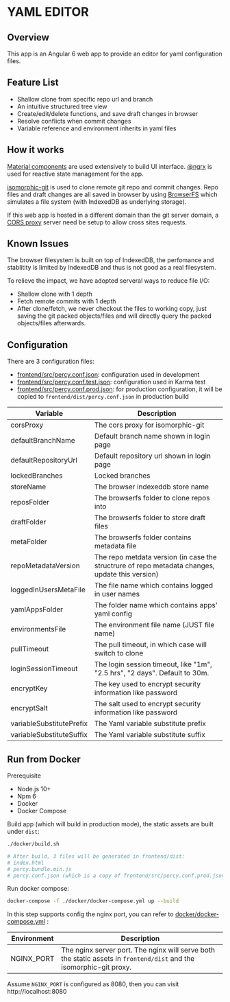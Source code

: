 # YAML EDITOR

## Overview

This app is an Angular 6 web app to provide an editor for yaml configuration files.



## Feature List

- Shallow clone from specific repo url and branch
- An intuitive structured tree view
- Create/edit/delete functions, and save draft changes in browser
- Resolve conflicts when commit changes
- Variable reference and environment inherits in yaml files



## How it works

[Material components](https://material.angular.io/components/categories) are used extensively to build UI interface. [@ngrx](http://ngrx.github.io/) is used for reactive state management for the app.

[isomorphic-git](https://github.com/isomorphic-git/isomorphic-git) is used to clone remote git repo and commit changes. Repo files and draft changes are all saved in browser by using [BrowserFS](https://github.com/jvilk/BrowserFS) which simulates a file system (with IndexedDB as underlying storage).

If this web app is hosted in a different domain than the git server domain, a [CORS proxy](https://github.com/isomorphic-git/isomorphic-git#cors-support) server need be setup to allow cross sites requests.



## Known Issues

The browser filesystem is built on top of IndexedDB, the perfomance and stablitity is limited by IndexedDB and thus is not good as a real filesystem.

To relieve the impact, we have adopted serveral ways to reduce file I/O:

- Shallow clone with 1 depth
- Fetch remote commits with 1 depth
- After clone/fetch, we never checkout the files to working copy, just saving the git packed objects/files and will directly query the packed objects/files afterwards.



## Configuration

There are 3 configuration files:

- [frontend/src/percy.conf.json](frontend/src/percy.conf.json): configuration used in development
- [frontend/src/percy.conf.test.json](frontend/src/test/percy.conf.test.json): configuration used in Karma test
- [frontend/src/percy.conf.prod.json](frontend/src/percy.conf.prod.json): for production configuration, it will be copied to `frontend/dist/percy.conf.json` in production build

| Variable                 | Description                                                  |
| ------------------------ | ------------------------------------------------------------ |
| corsProxy                | The cors proxy for isomorphic-git                            |
| defaultBranchName        | Default branch name shown in login page                      |
| defaultRepositoryUrl     | Default repository url shown in login page                   |
| lockedBranches           | Locked branches                                              |
| storeName                | The browser indexeddb store name                             |
| reposFolder              | The browserfs folder to clone repos into                     |
| draftFolder              | The browserfs folder to store draft files                    |
| metaFolder               | The browserfs folder contains metadata file                  |
| repoMetadataVersion      | The repo metdata version (in case the structrure of repo metadata changes, update this version) |
| loggedInUsersMetaFile    | The file name which contains logged in user names            |
| yamlAppsFolder           | The folder name which contains apps' yaml config             |
| environmentsFile         | The environment file name (JUST file name)                   |
| pullTimeout              | The pull timeout, in which case will switch to clone         |
| loginSessionTimeout      | The login session timeout, like "1m", "2.5 hrs", "2 days". Default to 30m. |
| encryptKey               | The key used to encrypt security information like password   |
| encryptSalt              | The salt used to encrypt security information like password  |
| variableSubstitutePrefix | The Yaml variable substitute prefix                          |
| variableSubstituteSuffix | The Yaml variable substitute suffix                          |



## Run from Docker

Prerequisite

- Node.js 10+
- Npm 6
- Docker
- Docker Compose



Build app (which will build in production mode), the static assets are built under `dist`:

```bash
./docker/build.sh

# After build, 3 files will be generated in frontend/dist:
# index.html
# percy.bundle.min.js
# percy.conf.json (which is a copy of frontend/src/percy.conf.prod.json)
```



Run docker compose:

```bash
docker-compose -f ./docker/docker-compose.yml up --build
```



In this step supports config the nginx port, you can refer to [docker/docker-compose.yml](docker/docker-compose.yml)  :

| Environment | Description                                                  |
| ----------- | ------------------------------------------------------------ |
| NGINX_PORT  | The nginx server port. The nginx will serve both the static assets in `frontend/dist` and the isomorphic-git proxy. |



Assume `NGINX_PORT` is configured as 8080, then you can visit http://localhost:8080